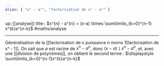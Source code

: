 ```yaml
---
alias: [ "xⁿ - aⁿ", "factorisation de xⁿ - aⁿ" ]
---
```

up::[[analyse]] 
title:: $x^{n} - a^{n} = (x-a) \times \sum\limits_{k=0}^{n-1} x^{k}a^{n-k}$
#maths/analyse 

---

Généralisation de la [[factorisation de x puissance n moins 1|factorisation de xⁿ - 1]].
On sait que $a$ est racine de $x^{n} - a ^{n}$, donc $(x -a) \mid x^{n}-a^{n}$, et, avec une [[division de polynômes]], on obtient le second terme : $\displaystyle \sum\limits_{k=0}^{n-1}x^{k}a^{n-k}$

